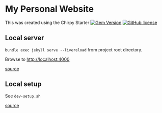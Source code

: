 # My Personal Website

This was created using the Chirpy Starter [![Gem Version](https://img.shields.io/gem/v/jekyll-theme-chirpy)](https://rubygems.org/gems/jekyll-theme-chirpy) [![GitHub license](https://img.shields.io/github/license/cotes2020/chirpy-starter.svg?color=blue)][mit]

[gem]: https://rubygems.org/gems/jekyll-theme-chirpy
[chirpy]: https://github.com/cotes2020/jekyll-theme-chirpy/
[use-template]: https://github.com/cotes2020/chirpy-starter/generate
[mit]: https://github.com/cotes2020/chirpy-starter/blob/master/LICENSE


## Local server

`bundle exec jekyll serve --livereload` from project root directory.

Browse to [http://localhost:4000](http://localhost:4000)

[source](https://jekyllrb.com/docs/)

## Local setup

See `dev-setup.sh` 

[source](https://jekyllrb.com/docs/installation/macos/)
